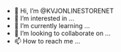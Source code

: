 - 👋 Hi, I’m @KVJONLINESTORENET
- 👀 I’m interested in ...
- 🌱 I’m currently learning ...
- 💞️ I’m looking to collaborate on ...
- 📫 How to reach me ...

<!---
KVJONLINESTORENET/KVJONLINESTORENET is a ✨ special ✨ repository because its `README.md` (this file) appears on your GitHub profile.
You can click the Preview link to take a look at your changes.
_
<script async src="https://pagead2.googlesyndication.com/pagead/js/adsbygoogle.js?client=ca-pub-5620808777383520"
     crossorigin="anonymous"></script>
